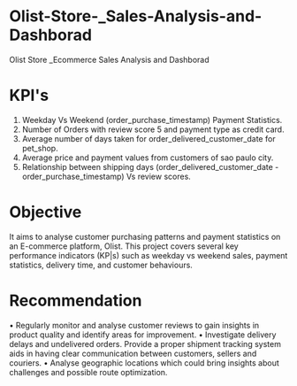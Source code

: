 # Olist-Store-_Sales-Analysis-and-Dashborad
Olist Store _Ecommerce Sales Analysis and Dashborad

# KPI's
1) Weekday Vs Weekend (order_purchase_timestamp) Payment Statistics.
2) Number of Orders with review score 5 and payment type as credit card.
3) Average number of days taken for order_delivered_customer_date for pet_shop.
4) Average price and payment values from customers of sao paulo city.
5) Relationship between shipping days (order_delivered_customer_date - order_purchase_timestamp) Vs review scores.
   
# Objective
It aims to analyse customer purchasing patterns and payment statistics on an E-commerce platform, Olist. This project covers several key performance indicators (KP|s) such as weekday vs weekend sales, payment statistics, delivery time, and customer behaviours.

# Recommendation
• Regularly monitor and analyse customer reviews to gain insights in product quality and identify areas for improvement.
• Investigate delivery delays and undelivered orders. Provide a proper shipment tracking system aids in having clear communication between customers, sellers and couriers.
• Analyse geographic locations which could bring insights about challenges and possible route optimization.
